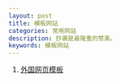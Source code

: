 ```yaml
---
layout: post
title: 模板网站
categories: 常用网站
description: 抄袭是最隆重的赞美。
keywords: 模板网站
---
```


1. [外国网页模板](https://colorlib.com/wp/free-html5-contact-form-templates/)